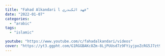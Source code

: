 ```yaml
---
title: "Fahad Alkandari l فهد الكندري"
date: "2022-01-07"
categories:
  - "arabic"
tags:
  - "islamic"

youtube: "https://www.youtube.com/c/fahadalkandari/videos"
cover: "https://yt3.ggpht.com/G1RGGBAKc8Zm-8LjPUUsd7z9FYiyjpoZcRG5J7zt9Unh2YsnpHUOOLMhvi7aVMsku0KnMcosfA=s88-c-k-c0x00ffffff-no-rj"
---
```

